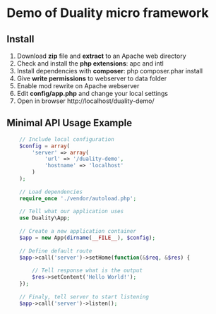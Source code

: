 Demo of Duality micro framework
===============================

Install
-------

1. Download **zip** file and **extract** to an Apache web directory
2. Check and install the **php extensions**: apc and intl
3. Install dependencies with **composer**: php composer.phar install
4. Give **write permissions** to webserver to data folder
5. Enable mod rewrite on Apache webserver
6. Edit **config/app.php** and change your local settings
7. Open in browser http://localhost/duality-demo/

Minimal API Usage Example
-------------

```php
	// Include local configuration
    $config = array(
        'server' => array(
            'url' => '/duality-demo',
            'hostname' => 'localhost'
        )
    );
        
    // Load dependencies
	require_once './vendor/autoload.php';
        
    // Tell what our application uses
    use Duality\App;
      
    // Create a new application container
    $app = new App(dirname(__FILE__), $config);
     
    // Define default route
    $app->call('server')->setHome(function(&$req, &$res) {
       
        // Tell response what is the output
        $res->setContent('Hello World!');
    });
        
    // Finaly, tell server to start listening
    $app->call('server')->listen();
```
